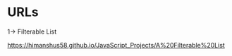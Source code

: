 # URLs

1-> Filterable List

https://himanshus58.github.io/JavaScript_Projects/A%20Filterable%20List
